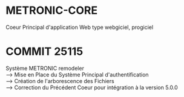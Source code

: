 # METRONIC-CORE
Coeur Principal d'application Web type webgiciel, progiciel

# COMMIT 25115
Système METRONIC remodeler<br>
--> Mise en Place du Système Principal d'authentification<br>
--> Création de l'arborescence des Fichiers<br>
--> Correction du Précédent Coeur pour intégration à la version 5.0.0<br>

